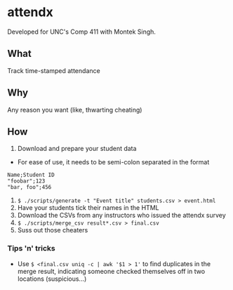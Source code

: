 # attendx

Developed for UNC's Comp 411 with Montek Singh.

## What

Track time-stamped attendance

## Why

Any reason you want (like, thwarting cheating)

## How

1. Download and prepare your student data
  - For ease of use, it needs to be semi-colon separated in the format
```
Name;Student ID
"foobar";123
"bar, foo";456
```
1. `$ ./scripts/generate -t "Event title" students.csv > event.html`
1. Have your students tick their names in the HTML
1. Download the CSVs from any instructors who issued the attendx survey
1. `$ ./scripts/merge_csv result*.csv > final.csv`
1. Suss out those cheaters

### Tips 'n' tricks

- Use `$ <final.csv uniq -c | awk '$1 > 1'` to find duplicates in the merge
  result, indicating someone checked themselves off in two locations
  (suspicious...)
